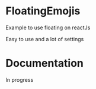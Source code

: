 # FloatingEmojis

Example to use floating on reactJs

Easy to use and a lot of settings



# Documentation

In progress
